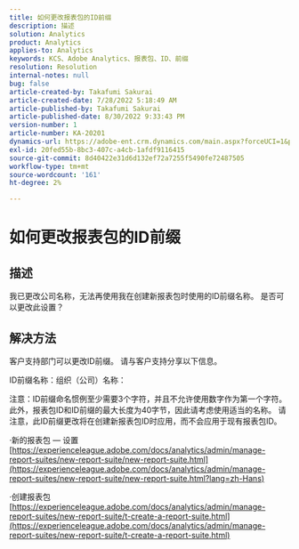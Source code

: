 ```yaml
---
title: 如何更改报表包的ID前缀
description: 描述
solution: Analytics
product: Analytics
applies-to: Analytics
keywords: KCS、Adobe Analytics、报表包、ID、前缀
resolution: Resolution
internal-notes: null
bug: false
article-created-by: Takafumi Sakurai
article-created-date: 7/28/2022 5:18:49 AM
article-published-by: Takafumi Sakurai
article-published-date: 8/30/2022 9:33:43 PM
version-number: 1
article-number: KA-20201
dynamics-url: https://adobe-ent.crm.dynamics.com/main.aspx?forceUCI=1&pagetype=entityrecord&etn=knowledgearticle&id=373311bf-340e-ed11-82e5-000d3a379369
exl-id: 20fed55b-8bc3-407c-a4cb-1afdf9116415
source-git-commit: 8d40422e31d6d132ef72a7255f5490fe72487505
workflow-type: tm+mt
source-wordcount: '161'
ht-degree: 2%

---
```


# 如何更改报表包的ID前缀

## 描述

我已更改公司名称，无法再使用我在创建新报表包时使用的ID前缀名称。 是否可以更改此设置？

## 解决方法


客户支持部门可以更改ID前缀。 请与客户支持分享以下信息。

ID前缀名称：组织（公司）名称：

注意：ID前缀命名惯例至少需要3个字符，并且不允许使用数字作为第一个字符。 此外，报表包ID和ID前缀的最大长度为40字节，因此请考虑使用适当的名称。 请注意，此ID前缀更改将在创建新报表包ID时应用，而不会应用于现有报表包ID。

·新的报表包 — 设置
[https://experienceleague.adobe.com/docs/analytics/admin/manage-report-suites/new-report-suite/new-report-suite.html](https://experienceleague.adobe.com/docs/analytics/admin/manage-report-suites/new-report-suite/new-report-suite.html?lang=zh-Hans)

·创建报表包
[https://experienceleague.adobe.com/docs/analytics/admin/manage-report-suites/new-report-suite/t-create-a-report-suite.html](https://experienceleague.adobe.com/docs/analytics/admin/manage-report-suites/new-report-suite/t-create-a-report-suite.html)
